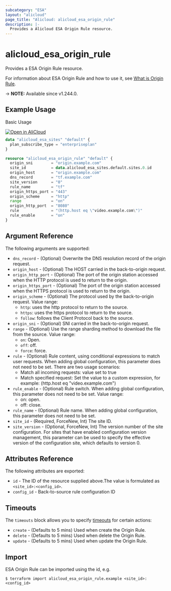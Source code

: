 ```yaml
---
subcategory: "ESA"
layout: "alicloud"
page_title: "Alicloud: alicloud_esa_origin_rule"
description: |-
  Provides a Alicloud ESA Origin Rule resource.
---
```


# alicloud_esa_origin_rule

Provides a ESA Origin Rule resource.



For information about ESA Origin Rule and how to use it, see [What is Origin Rule](https://next.api.alibabacloud.com/document/ESA/2024-09-10/CreateOriginRule).

-> **NOTE:** Available since v1.244.0.

## Example Usage

Basic Usage

<div style="display: block;margin-bottom: 40px;"><div class="oics-button" style="float: right;position: absolute;margin-bottom: 10px;">
  <a href="https://api.aliyun.com/terraform?resource=alicloud_esa_origin_rule&exampleId=c5336247-6e35-1d85-2621-f1d3dac196e4f636f38c&activeTab=example&spm=docs.r.esa_origin_rule.0.c53362476e&intl_lang=EN_US" target="_blank">
    <img alt="Open in AliCloud" src="https://img.alicdn.com/imgextra/i1/O1CN01hjjqXv1uYUlY56FyX_!!6000000006049-55-tps-254-36.svg" style="max-height: 44px; max-width: 100%;">
  </a>
</div></div>

```terraform
data "alicloud_esa_sites" "default" {
  plan_subscribe_type = "enterpriseplan"
}

resource "alicloud_esa_origin_rule" "default" {
  origin_sni        = "origin.example.com"
  site_id           = data.alicloud_esa_sites.default.sites.0.id
  origin_host       = "origin.example.com"
  dns_record        = "tf.example.com"
  site_version      = "0"
  rule_name         = "tf"
  origin_https_port = "443"
  origin_scheme     = "http"
  range             = "on"
  origin_http_port  = "8080"
  rule              = "(http.host eq \"video.example.com\")"
  rule_enable       = "on"
}
```

## Argument Reference

The following arguments are supported:
* `dns_record` - (Optional) Overwrite the DNS resolution record of the origin request.
* `origin_host` - (Optional) The HOST carried in the back-to-origin request.
* `origin_http_port` - (Optional) The port of the origin station accessed when the HTTP protocol is used to return to the origin.
* `origin_https_port` - (Optional) The port of the origin station accessed when the HTTPS protocol is used to return to the origin.
* `origin_scheme` - (Optional) The protocol used by the back-to-origin request. Value range:
  - `http`: uses the http protocol to return to the source.
  - `https`: uses the https protocol to return to the source.
  - `follow`: follows the Client Protocol back to the source.
* `origin_sni` - (Optional) SNI carried in the back-to-origin request.
* `range` - (Optional) Use the range sharding method to download the file from the source. Value range:
  - `on`: Open.
  - `off`: off.
  - `force`: force.
* `rule` - (Optional) Rule content, using conditional expressions to match user requests. When adding global configuration, this parameter does not need to be set. There are two usage scenarios:
  - Match all incoming requests: value set to true
  - Match specified request: Set the value to a custom expression, for example: (http.host eq \"video.example.com\")
* `rule_enable` - (Optional) Rule switch. When adding global configuration, this parameter does not need to be set. Value range:
  - on: open.
  - off: close.
* `rule_name` - (Optional) Rule name. When adding global configuration, this parameter does not need to be set.
* `site_id` - (Required, ForceNew, Int) The site ID.
* `site_version` - (Optional, ForceNew, Int) The version number of the site configuration. For sites that have enabled configuration version management, this parameter can be used to specify the effective version of the configuration site, which defaults to version 0.

## Attributes Reference

The following attributes are exported:
* `id` - The ID of the resource supplied above.The value is formulated as `<site_id>:<config_id>`.
* `config_id` - Back-to-source rule configuration ID

## Timeouts

The `timeouts` block allows you to specify [timeouts](https://developer.hashicorp.com/terraform/language/resources/syntax#operation-timeouts) for certain actions:
* `create` - (Defaults to 5 mins) Used when create the Origin Rule.
* `delete` - (Defaults to 5 mins) Used when delete the Origin Rule.
* `update` - (Defaults to 5 mins) Used when update the Origin Rule.

## Import

ESA Origin Rule can be imported using the id, e.g.

```shell
$ terraform import alicloud_esa_origin_rule.example <site_id>:<config_id>
```